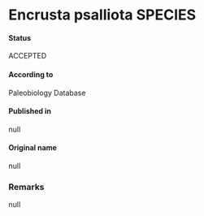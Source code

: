 # Encrusta psalliota SPECIES

#### Status
ACCEPTED

#### According to
Paleobiology Database

#### Published in
null

#### Original name
null

### Remarks
null